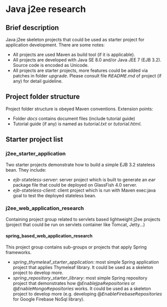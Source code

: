 # Java j2ee research
## Brief description
Java j2ee skeleton projects that could be used as starter project for application development. There are some notes:
* All projects are used Maven as build tool (if it is applicable).
* All projects are developed with Java SE 8.0 and/or Java JEE 7 (EJB 3.2). Source code is encoded as Unicode.
* All projects are starter projects, more features could be added via patches in folder 𝘶𝘱𝘨𝘳𝘢𝘥𝘦. Please consult file 𝘙𝘌𝘈𝘋𝘔𝘌.𝘮𝘥 of project (if any) for detail guideline.
## Project folder structure
Project folder structure is obeyed Maven conventions.
Extension points:
* Folder 𝘥𝘰𝘤𝘴 contains document files (include tutorial guide)
* Tutorial guide (if any) is named as 𝘵𝘶𝘵𝘰𝘳𝘪𝘢𝘭.𝘵𝘹𝘵 or 𝘵𝘶𝘵𝘰𝘳𝘪𝘢𝘭.𝘩𝘵𝘮𝘭.
## Starter project list
### j2ee_starter_application
Two starter projects demonstrate how to build a simple EJB 3.2 stateless bean. They include:
* 𝘦𝘫𝘣-𝘴𝘵𝘢𝘵𝘦𝘭𝘦𝘴𝘴-𝘴𝘦𝘳𝘷𝘦𝘳: server project which is built to generate an 𝘦𝘢𝘳 package file that could be deployed on GlassFish 4.0 server.
* 𝘦𝘫𝘣-𝘴𝘵𝘢𝘵𝘦𝘭𝘦𝘴𝘴-𝘤𝘭𝘪𝘦𝘯𝘵: client project which is run with Maven exec:java goal to test the deployed stateless bean.
### j2ee_web_application_research
Containing project group related to servlets based lightweight j2ee projects (project that could be run on servlets container like Tomcat, Jetty...)
#### spring_based_web_application_research
This project group contains sub-groups or projects that apply Spring frameworks.
* 𝘴𝘱𝘳𝘪𝘯𝘨_𝘵𝘩𝘺𝘮𝘦𝘭𝘦𝘢𝘧_𝘴𝘵𝘢𝘳𝘵𝘦𝘳_𝘢𝘱𝘱𝘭𝘪𝘤𝘢𝘵𝘪𝘰𝘯: most simple Spring application project that applies Thymeleaf library. It could be used as a skeleton project to develop more.
* 𝘴𝘱𝘳𝘪𝘯𝘨_𝘳𝘦𝘱𝘰𝘴𝘪𝘵𝘰𝘳𝘺_𝘴𝘵𝘢𝘳𝘵𝘦𝘳_𝘭𝘪𝘣𝘳𝘢𝘳𝘺: most simple Spring repository project that demonstrates how @𝘌𝘯𝘢𝘣𝘭𝘦𝘑𝘱𝘢𝘙𝘦𝘱𝘰𝘴𝘪𝘵𝘰𝘳𝘪𝘦𝘴 or @𝘌𝘯𝘢𝘣𝘭𝘦𝘔𝘰𝘯𝘨𝘰𝘙𝘦𝘱𝘰𝘴𝘪𝘵𝘰𝘳𝘪𝘦𝘴 works. It could be used as a skeleton project to develop more (e.g. developing @𝘌𝘯𝘢𝘣𝘭𝘦𝘍𝘪𝘳𝘦𝘣𝘢𝘴𝘦𝘙𝘦𝘱𝘰𝘴𝘪𝘵𝘰𝘳𝘪𝘦𝘴 for Google Firebase NoSql library).

